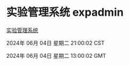 # 实验管理系统 expadmin
[实验管理系统](http://219.139.196.120:56808/expadmin-782313d2-e1b1-4ea7-932e-3a55e6a1a4d0/)

2024年 06月 04日 星期二 21:00:02 CST

2024年 06月 04日 星期二 13:00:02 GMT
